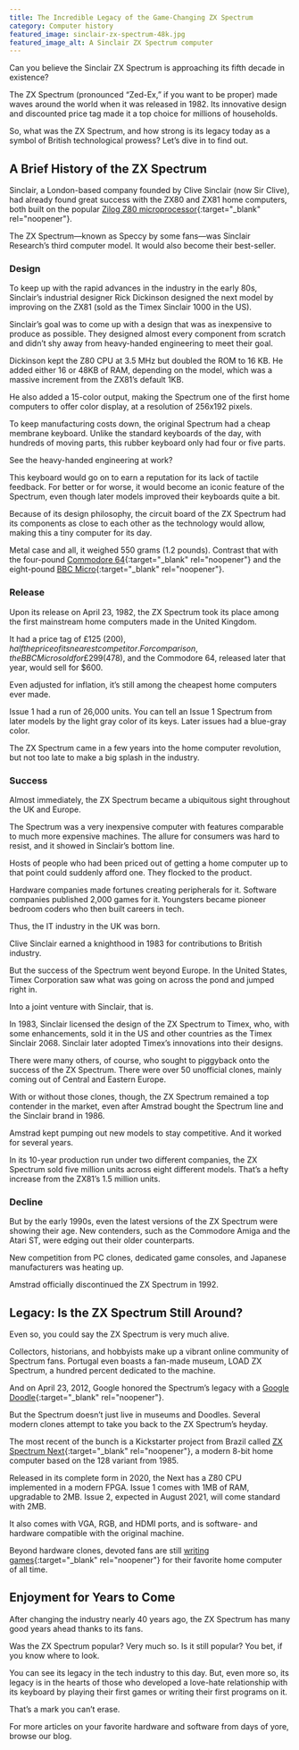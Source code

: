 ```yaml
---
title: The Incredible Legacy of the Game-Changing ZX Spectrum
category: Computer history
featured_image: sinclair-zx-spectrum-48k.jpg
featured_image_alt: A Sinclair ZX Spectrum computer
---
```


Can you believe the Sinclair ZX Spectrum is approaching its fifth decade in existence?

The ZX Spectrum (pronounced “Zed-Ex,” if you want to be proper) made waves around the world when it was released in 1982. Its innovative design and discounted price tag made it a top choice for millions of households.

So, what was the ZX Spectrum, and how strong is its legacy today as a symbol of British technological prowess? Let’s dive in to find out.

## A Brief History of the ZX Spectrum

Sinclair, a London-based company founded by Clive Sinclair (now Sir Clive), had already found great success with the ZX80 and ZX81 home computers, both built on the popular [Zilog Z80 microprocessor](https://landley.net/history/mirror/cpm/z80.html){:target="_blank" rel="noopener"}.

The ZX Spectrum—known as Speccy by some fans—was Sinclair Research’s third computer model. It would also become their best-seller.

### Design

To keep up with the rapid advances in the industry in the early 80s, Sinclair’s industrial designer Rick Dickinson designed the next model by improving on the ZX81 (sold as the Timex Sinclair 1000 in the US).

Sinclair’s goal was to come up with a design that was as inexpensive to produce as possible. They designed almost every component from scratch and didn’t shy away from heavy-handed engineering to meet their goal.

Dickinson kept the Z80 CPU at 3.5 MHz but doubled the ROM to 16 KB. He added either 16 or 48KB of RAM, depending on the model, which was a massive increment from the ZX81’s default 1KB.

He also added a 15-color output, making the Spectrum one of the first home computers to offer color display, at a resolution of 256x192 pixels.

To keep manufacturing costs down, the original Spectrum had a cheap membrane keyboard. Unlike the standard keyboards of the day, with hundreds of moving parts, this rubber keyboard only had four or five parts.

See the heavy-handed engineering at work?

This keyboard would go on to earn a reputation for its lack of tactile feedback. For better or for worse, it would become an iconic feature of the Spectrum, even though later models improved their keyboards quite a bit.

Because of its design philosophy, the circuit board of the ZX Spectrum had its components as close to each other as the technology would allow, making this a tiny computer for its day.

Metal case and all, it weighed 550 grams (1.2 pounds). Contrast that with the four-pound [Commodore 64](https://www.commodore.ca/commodore-products/commodore-64-the-best-selling-computer-in-history/){:target="_blank" rel="noopener"} and the eight-pound [BBC Micro](https://computerhistory.org/blog/the-bbc-micro/){:target="_blank" rel="noopener"}.

### Release

Upon its release on April 23, 1982, the ZX Spectrum took its place among the first mainstream home computers made in the United Kingdom.

It had a price tag of £125 ($200), half the price of its nearest competitor. For comparison, the BBC Micro sold for £299 ($478), and the Commodore 64, released later that year, would sell for $600.

Even adjusted for inflation, it’s still among the cheapest home computers ever made.

Issue 1 had a run of 26,000 units. You can tell an Issue 1 Spectrum from later models by the light gray color of its keys. Later issues had a blue-gray color.

The ZX Spectrum came in a few years into the home computer revolution, but not too late to make a big splash in the industry.

### Success

Almost immediately, the ZX Spectrum became a ubiquitous sight throughout the UK and Europe.

The Spectrum was a very inexpensive computer with features comparable to much more expensive machines. The allure for consumers was hard to resist, and it showed in Sinclair’s bottom line.

Hosts of people who had been priced out of getting a home computer up to that point could suddenly afford one. They flocked to the product.

Hardware companies made fortunes creating peripherals for it. Software companies published 2,000 games for it. Youngsters became pioneer bedroom coders who then built careers in tech.

Thus, the IT industry in the UK was born.

Clive Sinclair earned a knighthood in 1983 for contributions to British industry.

But the success of the Spectrum went beyond Europe. In the United States, Timex Corporation saw what was going on across the pond and jumped right in.

Into a joint venture with Sinclair, that is.

In 1983, Sinclair licensed the design of the ZX Spectrum to Timex, who, with some enhancements, sold it in the US and other countries as the Timex Sinclair 2068. Sinclair later adopted Timex’s innovations into their designs.

There were many others, of course, who sought to piggyback onto the success of the ZX Spectrum. There were over 50 unofficial clones, mainly coming out of Central and Eastern Europe.

With or without those clones, though, the ZX Spectrum remained a top contender in the market, even after Amstrad bought the Spectrum line and the Sinclair brand in 1986.

Amstrad kept pumping out new models to stay competitive. And it worked for several years.

In its 10-year production run under two different companies, the ZX Spectrum sold five million units across eight different models. That’s a hefty increase from the ZX81’s 1.5 million units.

### Decline

But by the early 1990s, even the latest versions of the ZX Spectrum were showing their age. New contenders, such as the Commodore Amiga and the Atari ST, were edging out their older counterparts.

New competition from PC clones, dedicated game consoles, and Japanese manufacturers was heating up.

Amstrad officially discontinued the ZX Spectrum in 1992.

## Legacy: Is the ZX Spectrum Still Around?

Even so, you could say the ZX Spectrum is very much alive.

Collectors, historians, and hobbyists make up a vibrant online community of Spectrum fans. Portugal even boasts a fan-made museum, LOAD ZX Spectrum, a hundred percent dedicated to the machine.

And on April 23, 2012, Google honored the Spectrum’s legacy with a [Google Doodle](https://www.google.com/doodles/st-georges-day-the-30th-anniversary-of-the-zx-spectrum){:target="_blank" rel="noopener"}.

But the Spectrum doesn’t just live in museums and Doodles. Several modern clones attempt to take you back to the ZX Spectrum’s heyday.

The most recent of the bunch is a Kickstarter project from Brazil called [ZX Spectrum Next](https://www.specnext.com/about/){:target="_blank" rel="noopener"}, a modern 8-bit home computer based on the 128 variant from 1985.

Released in its complete form in 2020, the Next has a Z80 CPU implemented in a modern FPGA. Issue 1 comes with 1MB of RAM, upgradable to 2MB. Issue 2, expected in August 2021, will come standard with 2MB.

It also comes with VGA, RGB, and HDMI ports, and is software- and hardware compatible with the original machine.

Beyond hardware clones, devoted fans are still [writing games](https://vintageisthenewold.com/tag/zx-spectrum-homebrew-games/){:target="_blank" rel="noopener"} for their favorite home computer of all time.

## Enjoyment for Years to Come

After changing the industry nearly 40 years ago, the ZX Spectrum has many good years ahead thanks to its fans.

Was the ZX Spectrum popular? Very much so. Is it still popular? You bet, if you know where to look.

You can see its legacy in the tech industry to this day. But, even more so, its legacy is in the hearts of those who developed a love-hate relationship with its keyboard by playing their first games or writing their first programs on it.

That’s a mark you can’t erase.

For more articles on your favorite hardware and software from days of yore, browse our blog.
